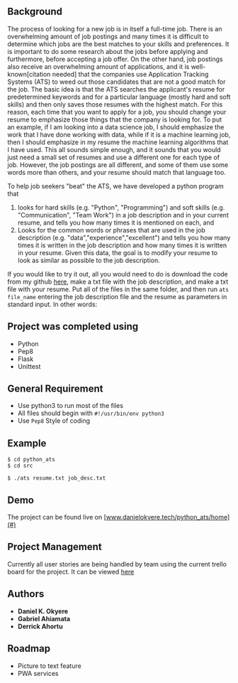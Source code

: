 ## Background
The process of looking for a new job is in itself a full-time job.
There is an overwhelming amount of job postings and many times it is difficult to determine which jobs are the best matches to your skills and preferences.
It is important to do some research about the jobs before applying and furthermore, before accepting a job offer. On the other hand, job postings also receive an overwhelming amount of applications, and it is well-known[citation needed] that the companies use Application Tracking Systems (ATS) to weed out those candidates that are not a good match for the job. The basic idea is that the ATS searches the applicant's resume for predetermined keywords and for a particular language (mostly hard and soft skills) and then only saves those resumes with the highest match. For this reason, each time that you want to apply for a job, you should change your resume to emphasize those things that the company is looking for. To put an example, if I am looking into a data science job, I should emphasize the work that I have done working with data, while if it is a machine learning job, then I should emphasize in my resume the machine learning algorithms that I have used. This all sounds simple enough, and it sounds that you would just need a small set of resumes and use a different one for each type of job. However, the job postings are all different, and some of them use some words more than others, and your resume should match that language too.

To help job seekers "beat" the ATS, we have developed a python program that 
1) looks for hard skills (e.g. "Python", "Programming") and soft skills (e.g. "Communication", "Team Work") in a job description and in your current resume, and tells you how many times it is mentioned on each, and
2) Looks for the common words or phrases that are used in the job description (e.g. "data","experience","excellent") and tells you how many times it is written in the job description and how many times it is written in your resume. Given this data, the goal is to modify your resume to look as similar as possible to the job description.

If you would like to try it out, all you would need to do is download the code from my github [here](github.com/DanielOkyere/python_ats), make a txt file with the job description, and make a txt file with your resume. Put all of the files in the same folder, and then run `ats file_name` entering the job description file and the resume as parameters in standard input. In other words:

## Project was completed using
- Python
- Pep8
- Flask
- Unittest

## General Requirement
- Use python3 to run most of the files
- All files should begin with `#!/usr/bin/env python3`
- Use `Pep8` Style of coding


## Example
```commandline
$ cd python_ats
$ cd src

$ ./ats resume.txt job_desc.txt

```
## Demo
The project can be found live on [www.danielokyere.tech/python_ats/home](#)
## Project Management
Currently all user stories are being handled by team using the current trello board for the project. It can be viewed [here](https://trello.com/invite/b/4MqO3faK/ATTI747d5b3c69b03796c7765c207a6949987A05C02D/free-application-tracking-system)

## Authors
- **Daniel K. Okyere**
- **Gabriel Ahiamata**
- **Derrick Ahortu**

## Roadmap
- Picture to text feature
- PWA services